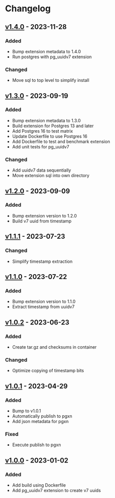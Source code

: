 # Changelog

## [v1.4.0](https://github.com/fboulnois/pg_uuidv7/compare/v1.3.0...v1.4.0) - 2023-11-28

### Added

* Bump extension metadata to 1.4.0
* Run postgres with pg_uuidv7 extension

### Changed

* Move sql to top level to simplify install

## [v1.3.0](https://github.com/fboulnois/pg_uuidv7/compare/v1.2.0...v1.3.0) - 2023-09-19

### Added

* Bump extension metadata to 1.3.0
* Build extension for Postgres 13 and later
* Add Postgres 16 to test matrix
* Update Dockerfile to use Postgres 16
* Add Dockerfile to test and benchmark extension
* Add unit tests for pg_uuidv7

### Changed

* Add uuidv7 data sequentially
* Move extension sql into own directory

## [v1.2.0](https://github.com/fboulnois/pg_uuidv7/compare/v1.1.1...v1.2.0) - 2023-09-09

### Added

* Bump extension version to 1.2.0
* Build v7 uuid from timestamp

## [v1.1.1](https://github.com/fboulnois/pg_uuidv7/compare/v1.1.0...v1.1.1) - 2023-07-23

### Changed

* Simplify timestamp extraction

## [v1.1.0](https://github.com/fboulnois/pg_uuidv7/compare/v1.0.2...v1.1.0) - 2023-07-22

### Added

* Bump extension version to 1.1.0
* Extract timestamp from uuidv7

## [v1.0.2](https://github.com/fboulnois/pg_uuidv7/compare/v1.0.1...v1.0.2) - 2023-06-23

### Added

* Create tar.gz and checksums in container

### Changed

* Optimize copying of timestamp bits

## [v1.0.1](https://github.com/fboulnois/pg_uuidv7/compare/v1.0.0...v1.0.1) - 2023-04-29

### Added

* Bump to v1.0.1
* Automatically publish to pgxn
* Add json metadata for pgxn

### Fixed

* Execute publish to pgxn

## [v1.0.0](https://github.com/fboulnois/pg_uuidv7/releases/tag/v1.0.0) - 2023-01-02

### Added

* Add build using Dockerfile
* Add pg_uuidv7 extension to create v7 uuids
